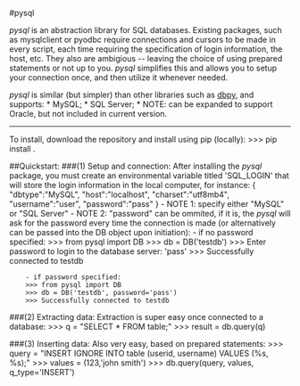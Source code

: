 #pysql

*pysql* is an abstraction library for SQL databases. Existing packages, such as mysqlclient or pyodbc require connections and cursors to be made in every script, each time requiring the specification of login information, the host, etc. They also are ambigious -- leaving the choice of using prepared statements or not up to you. *pysql* simplifies this and allows you to setup your connection once, and then utilize it whenever needed. 

*pysql* is similar (but simpler) than other libraries such as <a href="https://github.com/whiteclover/dbpy">dbpy</a>, and supports:
    * MySQL;
    * SQL Server;
    * NOTE: can be expanded to support Oracle, but not included in current version.
<hr>

To install, download the repository and install using pip (locally):
    >>> pip install .

##Quickstart:
###(1) Setup and connection:
After installing the *pysql* package, you must create an environmental variable titled 'SQL_LOGIN' that will store the login information in the local computer, for instance:
    {
    	"dbtype":"MySQL", 
    	"host":"localhost",
    	"charset":"utf8mb4",
    	"username":"user",
    	"password":"pass"
    }
    - NOTE 1: specify either "MySQL" or "SQL Server"
    - NOTE 2: "password" can be ommited, if it is, the *pysql* will ask for the password every time the connection is made (or alternatively can be passed into the DB object upon initiation):
        - if no password specified:
    	>>> from pysql import DB
    	>>> db = DB('testdb')
    	>>> Enter password to login to the database server: 'pass'
    	>>> Successfully connected to testdb
    
        - if password specified:
    	>>> from pysql import DB
    	>>> db = DB('testdb', password='pass')
    	>>> Successfully connected to testdb
    	
###(2) Extracting data:
Extraction is super easy once connected to a database:
    >>> q = "SELECT * FROM table;"
    >>> result = db.query(q)

###(3) Inserting data:
Also very easy, based on prepared statements:
    >>> query = "INSERT IGNORE INTO table (userid, username) VALUES (%s, %s);"
    >>> values = (123,'john smith')
    >>> db.query(query, values, q_type='INSERT')

    
    	